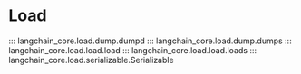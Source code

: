 # Load

::: langchain_core.load.dump.dumpd
::: langchain_core.load.dump.dumps
::: langchain_core.load.load.load
::: langchain_core.load.load.loads
::: langchain_core.load.serializable.Serializable
